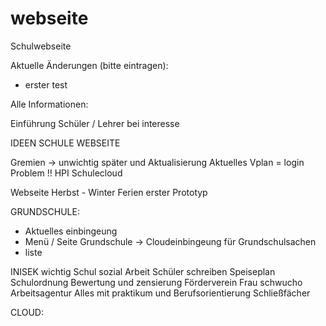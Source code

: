 # webseite

Schulwebseite 

Aktuelle Änderungen (bitte eintragen):

- erster test


Alle Informationen:

Einführung Schüler / Lehrer bei interesse 

IDEEN SCHULE WEBSEITE

Gremien ->  unwichtig später und Aktualisierung 
Aktuelles 
Vplan = login Problem !! HPI Schulecloud 


Webseite 
Herbst - Winter Ferien erster Prototyp 

GRUNDSCHULE: 
- Aktuelles einbingeung 
- Menü / Seite Grundschule -> Cloudeinbingeung für Grundschulsachen 
- liste



INISEK wichtig 
Schul sozial Arbeit 
Schüler schreiben 
Speiseplan 
Schulordnung 
Bewertung und zensierung
Förderverein 
Frau schwucho Arbeitsagentur Alles mit praktikum und Berufsorientierung 
Schließfächer 

CLOUD: 